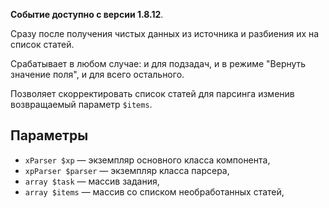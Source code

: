 **Событие доступно с версии 1.8.12**.

Сразу после получения чистых данных из источника и разбиения их на список статей.

Срабатывает в любом случае: и для подзадач, и в режиме "Вернуть значение поля", и для всего остального.

Позволяет скорректировать список статей для парсинга изменив возвращаемый параметр `$items`.


## Параметры

* `xParser $xp` — экземпляр основного класса компонента,
* `xpParser $parser` — экземпляр класса парсера,
* `array $task` — массив задания,
* `array $items` — массив со списком необработанных статей,
